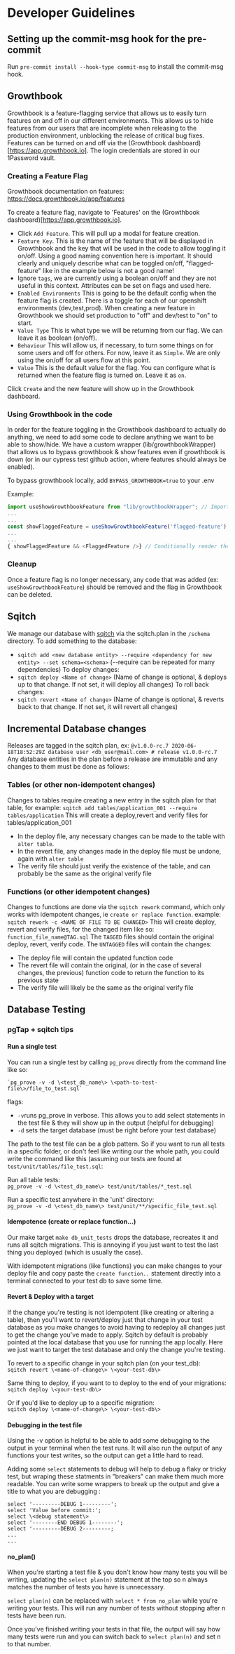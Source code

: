 # Developer Guidelines

## Setting up the commit-msg hook for the pre-commit

Run `pre-commit install --hook-type commit-msg` to install the commit-msg hook.

## Growthbook

Growthbook is a feature-flagging service that allows us to easily turn features on and off in our different environments.
This allows us to hide features from our users that are incomplete when releasing to the production environment, unblocking
the release of critical bug fixes. Features can be turned on and off via the (Growthbook dashboard)[https://app.growthbook.io].
The login credentials are stored in our 1Password vault.

### Creating a Feature Flag

Growthbook documentation on features: https://docs.growthbook.io/app/features

To create a feature flag, navigate to 'Features' on the (Growthbook dashboard)[https://app.growthbook.io].

- Click `Add Feature`. This will pull up a modal for feature creation.
- `Feature Key`. This is the name of the feature that will be displayed in Growthbook and the key that will be used in the code to allow toggling it on/off. Using a good naming convention here is important. It should clearly and uniquely describe what can be toggled on/off, "flagged-feature" like in the example below is not a good name!
- Ignore `tags`, we are currently using a boolean on/off and they are not useful in this context. Attributes can be set on flags and used here.
- `Enabled Environments` This is going to be the default config when the feature flag is created. There is a toggle for each of our openshift environments (dev,test,prod). When creating a new feature in Growthbook we should set production to "off" and dev/test to "on" to start.
- `Value Type` This is what type we will be returning from our flag. We can leave it as boolean (on/off).
- `Behaviour` This will allow us, if necessary, to turn some things on for some users and off for others. For now, leave it as `Simple`. We are only using the on/off for all users flow at this point.
- `Value` This is the default value for the flag. You can configure what is returned when the feature flag is turned on. Leave it as `on`.

Click `Create` and the new feature will show up in the Growthbook dashboard.

### Using Growthbook in the code

In order for the feature toggling in the Growthbook dashboard to actually do anything, we need to add some code to declare anything we want to be able to show/hide. We have a custom wrapper (lib/growthbookWrapper) that allows us to bypass growthbook & show features even if growthbook is down (or in our cypress test github action, where features should always be enabled).

To bypass growthbook locally, add `BYPASS_GROWTHBOOK=true` to your .env

Example:

```typescript
import useShowGrowthbookFeature from "lib/growthbookWrapper"; // Import the growthbook wrapper function
...
...
const showFlaggedFeature = useShowGrowthbookFeature('flagged-feature'); // Set the boolean return value of our wrapper to a variable
...
...
{ showFlaggedFeature && <FlaggedFeature />} // Conditionally render the feature. You may also want to just return null for an entire component    depending on what is being turned off / on
```

### Cleanup

Once a feature flag is no longer necessary, any code that was added (ex: `useShowGrowthbookFeature`) should be removed and the flag in Growthbook can be deleted.

## Sqitch

We manage our database with [sqitch] via the sqitch.plan in the `/schema` directory.
To add something to the database:

- `sqitch add <new database entity> --require <dependency for new entity> --set schema=<schema>` (--require can be repeated for many dependencies)
  To deploy changes:
- `sqitch deploy <Name of change>` (Name of change is optional, & deploys up to that change. If not set, it will deploy all changes)
  To roll back changes:
- `sqitch revert <Name of change>` (Name of change is optional, & reverts back to that change. If not set, it will revert all changes)

## Incremental Database changes

Releases are tagged in the sqitch plan, ex: `@v1.0.0-rc.7 2020-06-18T18:52:29Z database user <db_user@mail.com> # release v1.0.0-rc.7`
Any database entities in the plan before a release are immutable and any changes to them must be done as follows:

### Tables (or other non-idempotent changes)

Changes to tables require creating a new entry in the sqitch plan for that table, for example:
`sqitch add tables/application_001 --require tables/application`
This will create a deploy,revert and verify files for tables/application_001

- In the deploy file, any necessary changes can be made to the table with `alter table`.
- In the revert file, any changes made in the deploy file must be undone, again with `alter table`
- The verify file should just verify the existence of the table, and can probably be the same as the original verify file

### Functions (or other idempotent changes)

Changes to functions are done via the `sqitch rework` command, which only works with idempotent changes, ie `create or replace function`.
example: `sqitch rework -c <NAME OF FILE TO BE CHANGED>`
This will create deploy, revert and verify files, for the changed item like so: `function_file_name@TAG.sql`
The `TAGGED` files should contain the original deploy, revert, verify code.
The `UNTAGGED` files will contain the changes:

- The deploy file will contain the updated function code
- The revert file will contain the original, (or in the case of several changes, the previous) function code to return the function to its previous state
- The verify file will likely be the same as the original verify file

[submodule]: https://git-scm.com/book/en/v2/Git-Tools-Submodules
[sqitch]: https://sqitch.org/docs/manual/sqitchtutorial/

## Database Testing

### pgTap + sqitch tips

#### Run a single test

You can run a single test by calling `pg_prove` directly from the command line like so:

```
`pg_prove -v -d \<test_db_name\> \<path-to-test-file\>/file_to_test.sql`
```

flags:

- `-v`runs pg_prove in verbose. This allows you to add select statements in the test file & they will show up in the output (helpful for debugging)
- `-d` sets the target database (must be right before your test database)

The path to the test file can be a glob pattern. So if you want to run all tests in a specific folder, or don't feel like writing our the whole path,
you could write the command like this (assuming our tests are found at `test/unit/tables/file_test.sql`:

Run all table tests:</br>
`pg_prove -v -d \<test_db_name\> test/unit/tables/*_test.sql`

Run a specific test anywhere in the 'unit' directory:</br>
`pg_prove -v -d \<test_db_name\> test/unit/**/specific_file_test.sql`

#### Idempotence (create or replace function...)

Our make target `make db_unit_tests` drops the database, recreates it and runs all sqitch migrations.
This is annoying if you just want to test the last thing you deployed (which is usually the case).

With idempotent migrations (like functions) you can make changes to your deploy file and copy paste the `create function..` statement directly into a terminal connected to your test db to save some time.

#### Revert & Deploy with a target

If the change you're testing is not idempotent (like creating or altering a table), then you'll want to revert/deploy just that change in your test database
as you make changes to avoid having to redeploy all changes just to get the change you've made to apply.
Sqitch by default is probably pointed at the local database that you use for running the app locally.
Here we just want to target the test database and only the change you're testing.

To revert to a specific change in your sqitch plan (on your test_db):</br>
`sqitch revert \<name-of-change\> \<your-test-db\>`

Same thing to deploy, if you want to to deploy to the end of your migrations:</br>
`sqitch deploy \<your-test-db\>`

Or if you'd like to deploy up to a specific migration:</br>
`sqitch deploy \<name-of-change\> \<your-test-db\>`

#### Debugging in the test file

Using the -v option is helpful to be able to add some debugging to the output in your terminal when the test runs.
It will also run the output of any functions your test writes, so the output can get a little hard to read.

Adding some `select` statements to debug will help to debug a flaky or tricky test, but wraping these statments in "breakers" can make them much more readable.
You can write some wrappers to break up the output and give a title to what you are debugging :

```
select '---------DEBUG 1---------';
select 'Value before commit:';
select \<debug statement\>
select '--------END DEBUG 1--------';
select '---------DEBUG 2---------;
...
...
```

#### no_plan()

When you're starting a test file & you don't know how many tests you will be writing,
updating the `select plan(n)` statement at the top so n always matches the number of tests you have is unnecessary.

`select plan(n)` can be replaced with `select * from no_plan` while you're writing your tests.
This will run any number of tests without stopping after n tests have been run.

Once you've finished writing your tests in that file, the output will say how many tests were run and you can switch back to `select plan(n)` and set n to that number.
